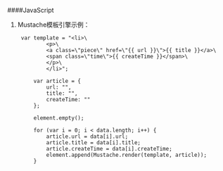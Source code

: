 ####JavaScript

1. Mustache模板引擎示例：

        var template = "<li>\
                <p>\
                <a class=\"piece\" href=\"{{ url }}\">{{ title }}</a>\
                <span class=\"time\">{{ createTime }}</span>\
                </p>\
                </li>";
        
            var article = {
                url: "",
                title: "",
                createTime: ""
            };
        
            element.empty();
        
            for (var i = 0; i < data.length; i++) {
                article.url = data[i].url;
                article.title = data[i].title;
                article.createTime = data[i].createTime;
                element.append(Mustache.render(template, article));
            }
            